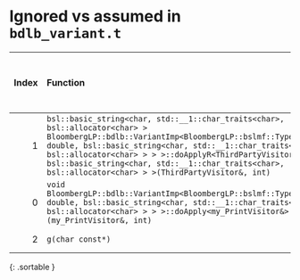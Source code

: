 # Ignored vs assumed in `bdlb_variant.t`

<script src="../sorttable.js"></script>
|   Index | Function                                                                                                                                                                                                                                                                                                                                                                   |   Difference in number of lines |   Function size difference in bytes | Disassembly                                                             | Number of lines in assumed build   | Number of bytes in assumed build   | Number of lines in ignored build   | Number of bytes in ignored build   |
|--------:|:---------------------------------------------------------------------------------------------------------------------------------------------------------------------------------------------------------------------------------------------------------------------------------------------------------------------------------------------------------------------------|--------------------------------:|------------------------------------:|:------------------------------------------------------------------------|:-----------------------------------|:-----------------------------------|:-----------------------------------|:-----------------------------------|
|       1 | `bsl::basic_string<char, std::__1::char_traits<char>, bsl::allocator<char> > BloombergLP::bdlb::VariantImp<BloombergLP::bslmf::TypeList<int, double, bsl::basic_string<char, std::__1::char_traits<char>, bsl::allocator<char> > > >::doApplyR<ThirdPartyVisitor&, bsl::basic_string<char, std::__1::char_traits<char>, bsl::allocator<char> > >(ThirdPartyVisitor&, int)` |                             -13 |                                 -64 | [Assumed](1.assume.s.txt), [Ignored](1.none.s.txt), [Diff](1.diff.html) | 1,408                              | 5,186,672                          | 1,472                              | 5,155,312                          |
|       0 | `void BloombergLP::bdlb::VariantImp<BloombergLP::bslmf::TypeList<int, double, bsl::basic_string<char, std::__1::char_traits<char>, bsl::allocator<char> > > >::doApply<my_PrintVisitor&>(my_PrintVisitor&, int)`                                                                                                                                                           |                              -2 |                                   0 | [Assumed](0.assume.s.txt), [Ignored](0.none.s.txt), [Diff](0.diff.html) | 64                                 | 5,185,936                          | 64                                 | 5,154,576                          |
|       2 | `g(char const*)`                                                                                                                                                                                                                                                                                                                                                           |                             -35 |                                -112 | [Assumed](2.assume.s.txt), [Ignored](2.none.s.txt), [Diff](2.diff.html) | 272                                | 4,218,576                          | 384                                | 4,219,280                          |
{: .sortable }
